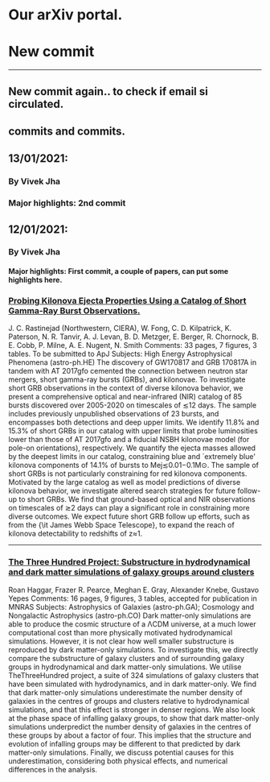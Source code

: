 # Our arXiv portal.


# New commit
---

## New commit again.. to check if email si circulated.
## commits and commits.

13/01/2021:
---

### By Vivek Jha

### Major highlights: 2nd commit

12/01/2021:
---

### By Vivek Jha

#### Major highlights: First commit, a couple of papers, can put some highlights here.


### [Probing Kilonova Ejecta Properties Using a Catalog of Short Gamma-Ray Burst Observations.](https://arxiv.org/pdf/2101.03175)
J. C. Rastinejad (Northwestern, CIERA), W. Fong, C. D. Kilpatrick, K. Paterson, N. R. Tanvir, A. J. Levan, B. D. Metzger, E. Berger, R. Chornock, B. E. Cobb, P. Milne, A. E. Nugent, N. Smith
Comments: 33 pages, 7 figures, 3 tables. To be submitted to ApJ
Subjects: High Energy Astrophysical Phenomena (astro-ph.HE)
The discovery of GW170817 and GRB 170817A in tandem with AT 2017gfo cemented the connection between neutron star mergers, short gamma-ray bursts (GRBs), and kilonovae. To investigate short GRB observations in the context of diverse kilonova behavior, we present a comprehensive optical and near-infrared (NIR) catalog of 85 bursts discovered over 2005-2020 on timescales of ≲12 days. The sample includes previously unpublished observations of 23 bursts, and encompasses both detections and deep upper limits. We identify 11.8% and 15.3% of short GRBs in our catalog with upper limits that probe luminosities lower than those of AT 2017gfo and a fiducial NSBH kilonovae model (for pole-on orientations), respectively. We quantify the ejecta masses allowed by the deepest limits in our catalog, constraining blue and `extremely blue' kilonova components of 14.1% of bursts to Mej≲0.01−0.1M⊙. The sample of short GRBs is not particularly constraining for red kilonova components. Motivated by the large catalog as well as model predictions of diverse kilonova behavior, we investigate altered search strategies for future follow-up to short GRBs. We find that ground-based optical and NIR observations on timescales of ≳2 days can play a significant role in constraining more diverse outcomes. We expect future short GRB follow up efforts, such as from the {\it James Webb Space Telescope}, to expand the reach of kilonova detectability to redshifts of z≈1.

---

### [The Three Hundred Project: Substructure in hydrodynamical and dark matter simulations of galaxy groups around clusters](https://arxiv.org/pdf/2101.03178)
Roan Haggar, Frazer R. Pearce, Meghan E. Gray, Alexander Knebe, Gustavo Yepes
Comments: 16 pages, 9 figures, 3 tables, accepted for publication in MNRAS
Subjects: Astrophysics of Galaxies (astro-ph.GA); Cosmology and Nongalactic Astrophysics (astro-ph.CO)
Dark matter-only simulations are able to produce the cosmic structure of a ΛCDM universe, at a much lower computational cost than more physically motivated hydrodynamical simulations. However, it is not clear how well smaller substructure is reproduced by dark matter-only simulations. To investigate this, we directly compare the substructure of galaxy clusters and of surrounding galaxy groups in hydrodynamical and dark matter-only simulations. We utilise TheThreeHundred project, a suite of 324 simulations of galaxy clusters that have been simulated with hydrodynamics, and in dark matter-only. We find that dark matter-only simulations underestimate the number density of galaxies in the centres of groups and clusters relative to hydrodynamical simulations, and that this effect is stronger in denser regions. We also look at the phase space of infalling galaxy groups, to show that dark matter-only simulations underpredict the number density of galaxies in the centres of these groups by about a factor of four. This implies that the structure and evolution of infalling groups may be different to that predicted by dark matter-only simulations. Finally, we discuss potential causes for this underestimation, considering both physical effects, and numerical differences in the analysis.
